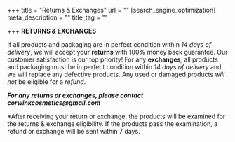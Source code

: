 +++
title = "Returns & Exchanges"
url = ""
[search_engine_optimization]
meta_description = ""
title_tag = ""

+++
**RETURNS & EXCHANGES**

If all products and packaging are in perfect condition within _14 days of delivery_, we will accept your **returns** with 100% money back guarantee. Our customer satisfaction is our top priority! For any **exchanges**_,_ all products and packaging must be in perfect condition within _14 days of delivery_ and we will replace any defective products. Any used or damaged products _will not_ be eligible for a _refund_.

**_For any returns or exchanges, please contact corwinkcosmetics@gmail.com_**

\*After receiving your return or exchange, the products will be examined for the returns & exchange eligibility. If the products pass the examination, a refund or exchange will be sent within 7 days.